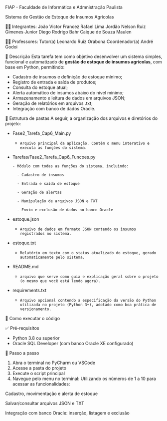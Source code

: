 FIAP - Faculdade de Informática e Admnistração Paulista


Sistema de Gestão de Estoque de Insumos Agrícolas

👨‍🎓 Integrantes:
João Victor Francez
Rafael Lima Jordão
Nelson Ruiz Gimenes Junior
Diego Rodrigo Bahr
Caique de Souza Maulen

👩‍🏫 Professores:
Tutor(a)
Leonardo Ruiz Orabona
Coordenador(a)
André Godoi

📜 Descrição
Esta tarefa tem como objetivo desenvolver um sistema simples, funcional e automatizado de **gestão de estoque de insumos agrícolas**, com base em Python, permitindo:

- Cadastro de insumos e definição de estoque mínimo;
- Registro de entrada e saída de produtos;
- Consulta do estoque atual;
- Alerta automático de insumos abaixo do nível mínimo;
- Armazenamento e leitura de dados em arquivos JSON;
- Geração de relatórios em arquivos .txt;
- Integração com banco de dados Oracle.


📁 Estrutura de pastas
A seguir, a organização dos arquivos e diretórios do projeto:

- Fase2_Tarefa_Cap6_Main.py

  -     Arquivo principal da aplicação. Contém o menu interativo e executa as funções do sistema.

- Tarefas/Fase2_Tarefa_Cap6_Funcoes.py

      - Módulo com todas as funções do sistema, incluindo:
    
        - Cadastro de insumos
            
        - Entrada e saída de estoque
            
        - Geração de alertas
            
        - Manipulação de arquivos JSON e TXT
            
        - Envio e exclusão de dados no banco Oracle

- estoque.json
  -     Arquivo de dados em formato JSON contendo os insumos registrados no sistema.

- estoque.txt
  -     Relatório em texto com o status atualizado do estoque, gerado automaticamente pelo sistema.

- README.md
  -     arquivo que serve como guia e explicação geral sobre o projeto (o mesmo que você está lendo agora).

- requirements.txt
  -     Arquivo opcional contendo a especificação da versão do Python utilizada no projeto (Python 3+), adotado como boa prática de versionamento.

🔧 Como executar o código

✅ Pré-requisitos

- Python 3.8 ou superior
- Oracle SQL Developer (com banco Oracle XE configurado)
  
🚀 Passo a passo 
1. Abra o terminal no PyCharm ou VSCode
2. Acesse a pasta do projeto
3. Execute o script principal
4. Navegue pelo menu no terminal:
Utilizando os números de 1 a 10 para acessar as funcionalidades:

Cadastro, movimentação e alerta de estoque

Salvar/consultar arquivos JSON e TXT

Integração com banco Oracle: inserção, listagem e exclusão



